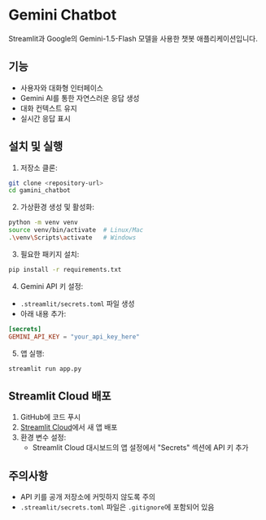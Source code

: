 # Gemini Chatbot

Streamlit과 Google의 Gemini-1.5-Flash 모델을 사용한 챗봇 애플리케이션입니다.

## 기능

- 사용자와 대화형 인터페이스
- Gemini AI를 통한 자연스러운 응답 생성
- 대화 컨텍스트 유지
- 실시간 응답 표시

## 설치 및 실행

1. 저장소 클론:
```bash
git clone <repository-url>
cd gamini_chatbot
```

2. 가상환경 생성 및 활성화:
```bash
python -m venv venv
source venv/bin/activate  # Linux/Mac
.\venv\Scripts\activate   # Windows
```

3. 필요한 패키지 설치:
```bash
pip install -r requirements.txt
```

4. Gemini API 키 설정:
- `.streamlit/secrets.toml` 파일 생성
- 아래 내용 추가:
```toml
[secrets]
GEMINI_API_KEY = "your_api_key_here"
```

5. 앱 실행:
```bash
streamlit run app.py
```

## Streamlit Cloud 배포

1. GitHub에 코드 푸시
2. [Streamlit Cloud](https://streamlit.io/cloud)에서 새 앱 배포
3. 환경 변수 설정:
   - Streamlit Cloud 대시보드의 앱 설정에서 "Secrets" 섹션에 API 키 추가

## 주의사항

- API 키를 공개 저장소에 커밋하지 않도록 주의
- `.streamlit/secrets.toml` 파일은 `.gitignore`에 포함되어 있음 